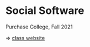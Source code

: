 # Social Software

Purchase College, Fall 2021

=> [class website](https://leetusman.com/social_software_2021)

